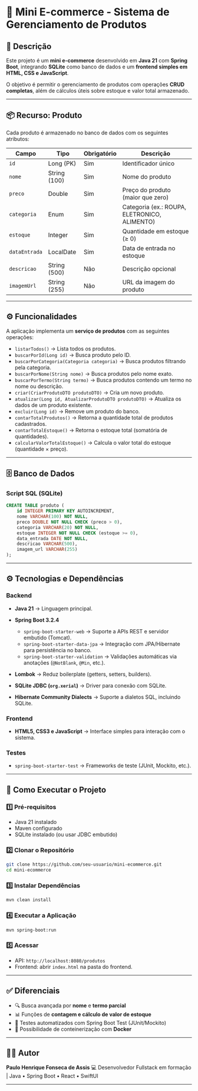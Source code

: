 # 🛒 Mini E-commerce - Sistema de Gerenciamento de Produtos

## 📖 Descrição
Este projeto é um **mini e-commerce** desenvolvido em **Java 21** com **Spring Boot**, integrando **SQLite** como banco de dados e um **frontend simples em HTML, CSS e JavaScript**.  

O objetivo é permitir o gerenciamento de produtos com operações **CRUD completas**, além de cálculos úteis sobre estoque e valor total armazenado.

---

## 📦 Recurso: Produto
Cada produto é armazenado no banco de dados com os seguintes atributos:

| Campo         | Tipo         | Obrigatório | Descrição |
|---------------|-------------|-------------|-----------|
| `id`          | Long (PK)   | Sim | Identificador único |
| `nome`        | String (100) | Sim | Nome do produto |
| `preco`       | Double      | Sim | Preço do produto (maior que zero) |
| `categoria`   | Enum        | Sim | Categoria (ex.: ROUPA, ELETRONICO, ALIMENTO) |
| `estoque`     | Integer     | Sim | Quantidade em estoque (≥ 0) |
| `dataEntrada` | LocalDate   | Sim | Data de entrada no estoque |
| `descricao`   | String (500)| Não | Descrição opcional |
| `imagemUrl`   | String (255)| Não | URL da imagem do produto |

---

## ⚙️ Funcionalidades
A aplicação implementa um **serviço de produtos** com as seguintes operações:

- `listarTodos()` → Lista todos os produtos.
- `buscarPorId(Long id)` → Busca produto pelo ID.
- `buscarPorCategoria(Categoria categoria)` → Busca produtos filtrando pela categoria.
- `buscarPorNome(String nome)` → Busca produtos pelo nome exato.
- `buscarPorTermo(String termo)` → Busca produtos contendo um termo no nome ou descrição.
- `criar(CriarProdutoDTO produtoDTO)` → Cria um novo produto.
- `atualizar(Long id, AtualizarProdutoDTO produtoDTO)` → Atualiza os dados de um produto existente.
- `excluir(Long id)` → Remove um produto do banco.
- `contarTotalProdutos()` → Retorna a quantidade total de produtos cadastrados.
- `contarTotalEstoque()` → Retorna o estoque total (somatória de quantidades).
- `calcularValorTotalEstoque()` → Calcula o valor total do estoque (quantidade × preço).

---

## 🗄️ Banco de Dados

### Script SQL (SQLite)
```sql
CREATE TABLE produto (
    id INTEGER PRIMARY KEY AUTOINCREMENT,
    nome VARCHAR(100) NOT NULL,
    preco DOUBLE NOT NULL CHECK (preco > 0),
    categoria VARCHAR(20) NOT NULL,
    estoque INTEGER NOT NULL CHECK (estoque >= 0),
    data_entrada DATE NOT NULL,
    descricao VARCHAR(500),
    imagem_url VARCHAR(255)
);
````

---

## ⚙️ Tecnologias e Dependências

### **Backend**

* **Java 21** → Linguagem principal.
* **Spring Boot 3.2.4**

  * `spring-boot-starter-web` → Suporte a APIs REST e servidor embutido (Tomcat).
  * `spring-boot-starter-data-jpa` → Integração com JPA/Hibernate para persistência no banco.
  * `spring-boot-starter-validation` → Validações automáticas via anotações (`@NotBlank`, `@Min`, etc.).
* **Lombok** → Reduz boilerplate (getters, setters, builders).
* **SQLite JDBC (`org.xerial`)** → Driver para conexão com SQLite.
* **Hibernate Community Dialects** → Suporte a dialetos SQL, incluindo SQLite.

### **Frontend**

* **HTML5, CSS3 e JavaScript** → Interface simples para interação com o sistema.

### **Testes**

* `spring-boot-starter-test` → Frameworks de teste (JUnit, Mockito, etc.).

---

## 🚀 Como Executar o Projeto

### 1️⃣ Pré-requisitos

* Java 21 instalado
* Maven configurado
* SQLite instalado (ou usar JDBC embutido)

### 2️⃣ Clonar o Repositório

```bash
git clone https://github.com/seu-usuario/mini-ecommerce.git
cd mini-ecommerce
```

### 3️⃣ Instalar Dependências

```bash
mvn clean install
```

### 4️⃣ Executar a Aplicação

```bash
mvn spring-boot:run
```

### 5️⃣ Acessar

* API: `http://localhost:8080/produtos`
* Frontend: abrir `index.html` na pasta do frontend.

---

## ✅ Diferenciais

* 🔍 Busca avançada por **nome** e **termo parcial**
* 📊 Funções de **contagem e cálculo de valor de estoque**
* 🧪 Testes automatizados com Spring Boot Test (JUnit/Mockito)
* 🐳 Possibilidade de conteinerização com **Docker**

---

## 👨‍💻 Autor

**Paulo Henrique Fonseca de Assis**
💻 Desenvolvedor Fullstack em formação | Java • Spring Boot • React • SwiftUI

---

```

